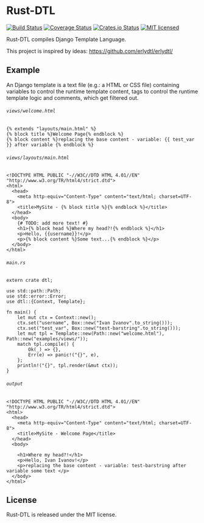 Rust-DTL
========

[![Build Status](https://travis-ci.org/tesjin/rust-dtl.svg?branch=master)](https://travis-ci.org/tesjin/rust-dtl)
[![Coverage Status](https://coveralls.io/repos/tesjin/rust-dtl/badge.svg?branch=master)](https://coveralls.io/r/tesjin/rust-dtl?branch=master)
[![Crates.io Status](http://meritbadge.herokuapp.com/dtl)](https://crates.io/crates/dtl)
[![MIT licensed](https://img.shields.io/badge/license-MIT-blue.svg)](https://raw.githubusercontent.com/tesjin/rust-dtl/master/LICENSE)

Rust-DTL compiles Django Template Language.

This project is inspired by ideas: <https://github.com/erlydtl/erlydtl/>

Example
-------

An Django template is a text file (e.g.: a HTML or CSS file) containing variables to control
the runtime template content, tags to control the runtime template logic and comments, which
get filtered out.

###### `views/welcome.html`
```
{% extends "layouts/main.html" %}
{% block title %}Welcome Page{% endblock %}
{% block content %}replacing the base content - variable: {{ test_var }} after variable {% endblock %}
```
###### `views/layouts/main.html`
```
<!DOCTYPE HTML PUBLIC "-//W3C//DTD HTML 4.01//EN" "http://www.w3.org/TR/html4/strict.dtd">
<html>
  <head>
    <meta http-equiv="Content-Type" content="text/html; charset=UTF-8">
    <title>MySite - {% block title %}{% endblock %}</title>								 
  </head>
  <body>
    {# TODO: add more text! #}
    <h1>{% block head %}Where my head?!{% endblock %}</h1>
    <p>Hello, {{username}}!</p>
    <p>{% block content %}Some text...{% endblock %}</p>
  </body>
</html>
```
###### `main.rs`
```
extern crate dtl;

use std::path::Path;
use std::error::Error;
use dtl::{Context, Template};

fn main() {
    let mut ctx = Context::new();
    ctx.set("username", Box::new("Ivan Ivanov".to_string()));
    ctx.set("test_var", Box::new("test-barstring".to_string()));
    let mut tpl = Template::new(Path::new("welcome.html"), Path::new("examples/views/"));
    match tpl.compile() {
        Ok(_) => {},
        Err(e) => panic!("{}", e),
    };
    println!("{}", tpl.render(&mut ctx));
}

```
###### `output`
```
<!DOCTYPE HTML PUBLIC "-//W3C//DTD HTML 4.01//EN" "http://www.w3.org/TR/html4/strict.dtd">
<html>
  <head>
    <meta http-equiv="Content-Type" content="text/html; charset=UTF-8">
    <title>MySite - Welcome Page</title>					 
  </head>
  <body>
    
    <h1>Where my head?!</h1>
    <p>Hello, Ivan Ivanov!</p>
    <p>replacing the base content - variable: test-barstring after variable some text </p>
  </body>
</html>
```

License
-------

Rust-DTL is released under the MIT license.

